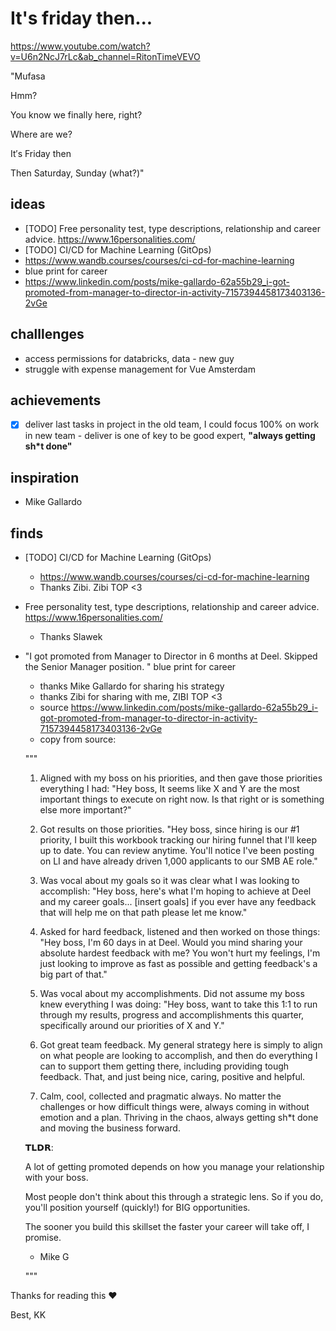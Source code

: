 # It's friday then...


https://www.youtube.com/watch?v=U6n2NcJ7rLc&ab_channel=RitonTimeVEVO

"Mufasa

Hmm?

You know we finally here, right?

Where are we?

It′s Friday then

Then Saturday, Sunday (what?)"


## ideas
* [TODO] Free personality test, type descriptions, relationship and career advice. https://www.16personalities.com/
*  [TODO] CI/CD for Machine Learning (GitOps)
  * https://www.wandb.courses/courses/ci-cd-for-machine-learning
* blue print for career
* https://www.linkedin.com/posts/mike-gallardo-62a55b29_i-got-promoted-from-manager-to-director-in-activity-7157394458173403136-2vGe
## challlenges
* access permissions for databricks, data - new guy
* struggle with expense management for Vue Amsterdam

## achievements
- [X] deliver last tasks in project in the old team, I could focus 100% on work in new team - deliver is one of key to be good expert, **"always getting sh*t done"**

## inspiration
* Mike Gallardo


## finds
* [TODO] CI/CD for Machine Learning (GitOps)
  * https://www.wandb.courses/courses/ci-cd-for-machine-learning
  * Thanks Zibi. Zibi TOP <3
* Free personality test, type descriptions, relationship and career advice. https://www.16personalities.com/
  * Thanks Slawek 
* "I got promoted from Manager to Director in 6 months at Deel. Skipped the Senior Manager position. " blue print for career
  * thanks Mike Gallardo for sharing his strategy
  * thanks Zibi for sharing with me, ZIBI TOP <3
  * source https://www.linkedin.com/posts/mike-gallardo-62a55b29_i-got-promoted-from-manager-to-director-in-activity-7157394458173403136-2vGe
  * copy from source:
    
  """

  1. Aligned with my boss on his priorities, and then gave those priorities everything I had: "Hey boss, It seems like X and Y are the most important things to execute on right now. Is that right or is something else more important?" 
   
  2. Got results on those priorities. "Hey boss, since hiring is our #1 priority, I built this workbook tracking our hiring funnel that I'll keep up to date. You can review anytime. You'll notice I've been posting on LI and have already driven 1,000 applicants to our SMB AE role." 
   
  3. Was vocal about my goals so it was clear what I was looking to accomplish: "Hey boss, here's what I'm hoping to achieve at Deel and my career goals... [insert goals] if you ever have any feedback that will help me on that path please let me know." 
   
  4. Asked for hard feedback, listened and then worked on those things: "Hey boss, I'm 60 days in at Deel. Would you mind sharing your absolute hardest feedback with me? You won't hurt my feelings, I'm just looking to improve as fast as possible and getting feedback's a big part of that." 
   
  5. Was vocal about my accomplishments. Did not assume my boss knew everything I was doing: "Hey boss, want to take this 1:1 to run through my results, progress and accomplishments this quarter, specifically around our priorities of X and Y." 
   
  6. Got great team feedback. My general strategy here is simply to align on what people are looking to accomplish, and then do everything I can to support them getting there, including providing tough feedback. That, and just being nice, caring, positive and helpful. 
   
  7. Calm, cool, collected and pragmatic always. No matter the challenges or how difficult things were, always coming in without emotion and a plan. Thriving in the chaos, always getting sh*t done and moving the business forward. 
  
  𝗧𝗟𝗗𝗥: 
   
  A lot of getting promoted depends on how you manage your relationship with your boss. 
   
  Most people don't think about this through a strategic lens. So if you do, you'll position yourself (quickly!) for BIG opportunities. 
   
  The sooner you build this skillset the faster your career will take off, I promise. 
   
  - Mike G
     
  """


Thanks for reading this ❤️

Best,
KK
